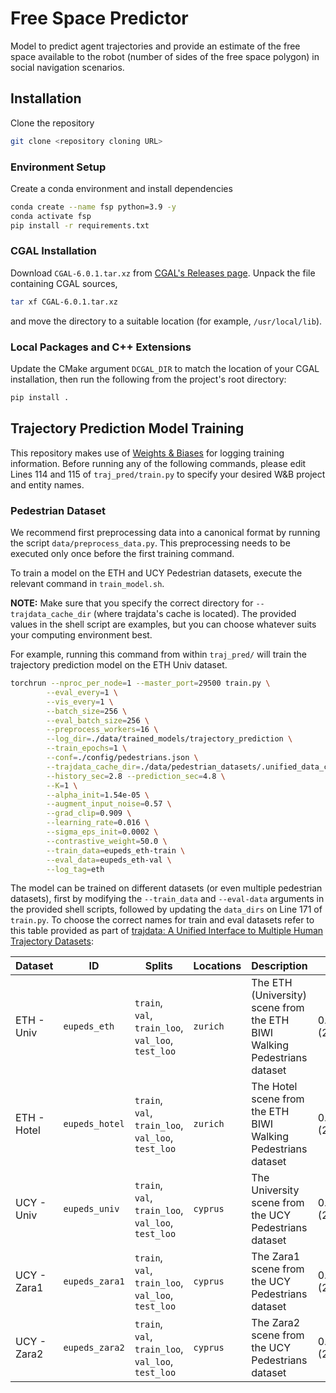 # Free Space Predictor
Model to predict agent trajectories and provide an estimate of the free space available to the robot (number of sides of the free space polygon) in social navigation scenarios.

## Installation ##
Clone the repository
```sh
git clone <repository cloning URL>
```

### Environment Setup ###
Create a conda environment and install dependencies
```sh
conda create --name fsp python=3.9 -y
conda activate fsp
pip install -r requirements.txt
```

### CGAL Installation
Download `CGAL-6.0.1.tar.xz` from [CGAL's Releases page](https://github.com/CGAL/cgal/releases). Unpack the file containing CGAL sources,
```sh
tar xf CGAL-6.0.1.tar.xz
```
and move the directory to a suitable location (for example, `/usr/local/lib`).

### Local Packages and C++ Extensions ###
Update the CMake argument `DCGAL_DIR` to match the location of your CGAL installation, then run the following from the project's root directory:
```sh
pip install .
```

## Trajectory Prediction Model Training ##
This repository makes use of [Weights & Biases](https://wandb.ai) for logging training information. Before running any of the following commands, please edit Lines 114 and 115 of `traj_pred/train.py` to specify your desired W&B project and entity names.

### Pedestrian Dataset ###
We recommend first preprocessing data into a canonical format by running the script `data/preprocess_data.py`. This preprocessing needs to be executed only once before the first training command.

To train a model on the ETH and UCY Pedestrian datasets, execute the relevant command in `train_model.sh`.

**NOTE:** Make sure that you specify the correct directory for `--trajdata_cache_dir` (where trajdata's cache is located). The provided values in the shell script are examples, but you can choose whatever suits your computing environment best.

For example, running this command from within `traj_pred/` will train the trajectory prediction model on the ETH Univ dataset.

```sh
torchrun --nproc_per_node=1 --master_port=29500 train.py \
        --eval_every=1 \
        --vis_every=1 \
        --batch_size=256 \
        --eval_batch_size=256 \
        --preprocess_workers=16 \
        --log_dir=./data/trained_models/trajectory_prediction \
        --train_epochs=1 \
        --conf=./config/pedestrians.json \
        --trajdata_cache_dir=./data/pedestrian_datasets/.unified_data_cache \
        --history_sec=2.8 --prediction_sec=4.8 \
        --K=1 \
        --alpha_init=1.54e-05 \
        --augment_input_noise=0.57 \
        --grad_clip=0.909 \
        --learning_rate=0.016 \
        --sigma_eps_init=0.0002 \
        --contrastive_weight=50.0 \
        --train_data=eupeds_eth-train \
        --eval_data=eupeds_eth-val \
        --log_tag=eth
```

The model can be trained on different datasets (or even multiple pedestrian datasets), first by modifying the `--train_data` and `--eval-data` arguments in the provided shell scripts, followed by updating the `data_dirs` on Line 171 of `train.py`. To choose the correct names for train and eval datasets refer to this table provided as part of [trajdata: A Unified Interface to Multiple Human Trajectory Datasets](https://github.com/NVlabs/trajdata/tree/main):

| Dataset | ID | Splits | Locations | Description | dt | Maps |
|---------|----|--------|------------|-------------|----|------|
| ETH - Univ | `eupeds_eth` | `train`, `val`, `train_loo`, `val_loo`, `test_loo` | `zurich` | The ETH (University) scene from the ETH BIWI Walking Pedestrians dataset | 0.4s (2.5Hz) | |
| ETH - Hotel | `eupeds_hotel` | `train`, `val`, `train_loo`, `val_loo`, `test_loo` | `zurich` | The Hotel scene from the ETH BIWI Walking Pedestrians dataset | 0.4s (2.5Hz) | |
| UCY - Univ | `eupeds_univ` | `train`, `val`, `train_loo`, `val_loo`, `test_loo` | `cyprus` | The University scene from the UCY Pedestrians dataset | 0.4s (2.5Hz) | |
| UCY - Zara1 | `eupeds_zara1` | `train`, `val`, `train_loo`, `val_loo`, `test_loo` | `cyprus` | The Zara1 scene from the UCY Pedestrians dataset | 0.4s (2.5Hz) | |
| UCY - Zara2 | `eupeds_zara2` | `train`, `val`, `train_loo`, `val_loo`, `test_loo` | `cyprus` | The Zara2 scene from the UCY Pedestrians dataset | 0.4s (2.5Hz) | |

